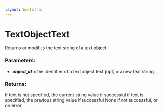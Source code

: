 ```yaml
---
layout: bootstrap
---
```


# TextObjectText

Returns or modifies the text string of a text object.
          

### Parameters:

- ***object_id*** = the identifier of a text object
text [opt] = a new text string
        

### Returns:


if text is not specified, the current string value if successful
if text is specified, the previous string value if successful
None if not successful, or on error
        


